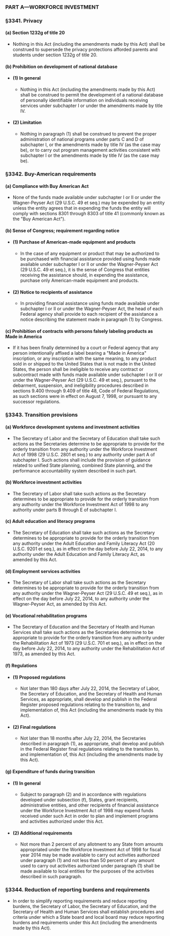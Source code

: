### PART A—WORKFORCE INVESTMENT

### §3341. Privacy
#### (a) Section 1232g of title 20
* Nothing in this Act (including the amendments made by this Act) shall be construed to supersede the privacy protections afforded parents and students under section 1232g of title 20.

#### (b) Prohibition on development of national database
* #### (1) In general
  * Nothing in this Act (including the amendments made by this Act) shall be construed to permit the development of a national database of personally identifiable information on individuals receiving services under subchapter I or under the amendments made by title IV.

* #### (2) Limitation
  * Nothing in paragraph (1) shall be construed to prevent the proper administration of national programs under parts C and D of subchapter I, or the amendments made by title IV (as the case may be), or to carry out program management activities consistent with subchapter I or the amendments made by title IV (as the case may be).

### §3342. Buy-American requirements
#### (a) Compliance with Buy American Act
* None of the funds made available under subchapter I or II or under the Wagner-Peyser Act (29 U.S.C. 49 et seq.) may be expended by an entity unless the entity agrees that in expending the funds the entity will comply with sections 8301 through 8303 of title 41 (commonly known as the "Buy American Act").

#### (b) Sense of Congress; requirement regarding notice
* #### (1) Purchase of American-made equipment and products
  * In the case of any equipment or product that may be authorized to be purchased with financial assistance provided using funds made available under subchapter I or II or under the Wagner-Peyser Act (29 U.S.C. 49 et seq.), it is the sense of Congress that entities receiving the assistance should, in expending the assistance, purchase only American-made equipment and products.

* #### (2) Notice to recipients of assistance
  * In providing financial assistance using funds made available under subchapter I or II or under the Wagner-Peyser Act, the head of each Federal agency shall provide to each recipient of the assistance a notice describing the statement made in paragraph (1) by Congress.

#### (c) Prohibition of contracts with persons falsely labeling products as Made in America
* If it has been finally determined by a court or Federal agency that any person intentionally affixed a label bearing a "Made in America" inscription, or any inscription with the same meaning, to any product sold in or shipped to the United States that is not made in the United States, the person shall be ineligible to receive any contract or subcontract made with funds made available under subchapter I or II or under the Wagner-Peyser Act (29 U.S.C. 49 et seq.), pursuant to the debarment, suspension, and ineligibility procedures described in sections 9.400 through 9.409 of title 48, Code of Federal Regulations, as such sections were in effect on August 7, 1998, or pursuant to any successor regulations.

### §3343. Transition provisions
#### (a) Workforce development systems and investment activities
* The Secretary of Labor and the Secretary of Education shall take such actions as the Secretaries determine to be appropriate to provide for the orderly transition from any authority under the Workforce Investment Act of 1998 (29 U.S.C. 2801 et seq.) to any authority under part A of subchapter I. Such actions shall include the provision of guidance related to unified State planning, combined State planning, and the performance accountability system described in such part.

#### (b) Workforce investment activities
* The Secretary of Labor shall take such actions as the Secretary determines to be appropriate to provide for the orderly transition from any authority under the Workforce Investment Act of 1998 to any authority under parts B through E of subchapter I.

#### (c) Adult education and literacy programs
* The Secretary of Education shall take such actions as the Secretary determines to be appropriate to provide for the orderly transition from any authority under the Adult Education and Family Literacy Act (20 U.S.C. 9201 et seq.), as in effect on the day before July 22, 2014, to any authority under the Adult Education and Family Literacy Act, as amended by this Act.

#### (d) Employment services activities
* The Secretary of Labor shall take such actions as the Secretary determines to be appropriate to provide for the orderly transition from any authority under the Wagner-Peyser Act (29 U.S.C. 49 et seq.), as in effect on the day before July 22, 2014, to any authority under the Wagner-Peyser Act, as amended by this Act.

#### (e) Vocational rehabilitation programs
* The Secretary of Education and the Secretary of Health and Human Services shall take such actions as the Secretaries determine to be appropriate to provide for the orderly transition from any authority under the Rehabilitation Act of 1973 (29 U.S.C. 701 et seq.), as in effect on the day before July 22, 2014, to any authority under the Rehabilitation Act of 1973, as amended by this Act.

#### (f) Regulations
* #### (1) Proposed regulations
  * Not later than 180 days after July 22, 2014, the Secretary of Labor, the Secretary of Education, and the Secretary of Health and Human Services, as appropriate, shall develop and publish in the Federal Register proposed regulations relating to the transition to, and implementation of, this Act (including the amendments made by this Act).

* #### (2) Final regulations
  * Not later than 18 months after July 22, 2014, the Secretaries described in paragraph (1), as appropriate, shall develop and publish in the Federal Register final regulations relating to the transition to, and implementation of, this Act (including the amendments made by this Act).

#### (g) Expenditure of funds during transition
* #### (1) In general
  * Subject to paragraph (2) and in accordance with regulations developed under subsection (f), States, grant recipients, administrative entities, and other recipients of financial assistance under the Workforce Investment Act of 1998 may expend funds received under such Act in order to plan and implement programs and activities authorized under this Act.

* #### (2) Additional requirements
  * Not more than 2 percent of any allotment to any State from amounts appropriated under the Workforce Investment Act of 1998 for fiscal year 2014 may be made available to carry out activities authorized under paragraph (1) and not less than 50 percent of any amount used to carry out activities authorized under paragraph (1) shall be made available to local entities for the purposes of the activities described in such paragraph.

### §3344. Reduction of reporting burdens and requirements
* In order to simplify reporting requirements and reduce reporting burdens, the Secretary of Labor, the Secretary of Education, and the Secretary of Health and Human Services shall establish procedures and criteria under which a State board and local board may reduce reporting burdens and requirements under this Act (including the amendments made by this Act).